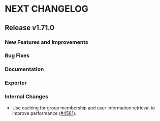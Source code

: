 # NEXT CHANGELOG

## Release v1.71.0

### New Features and Improvements

### Bug Fixes

### Documentation

### Exporter

### Internal Changes

* Use caching for group membership and user information retrieval to improve performance ([#4581](https://github.com/databricks/terraform-provider-databricks/pull/4581)).
